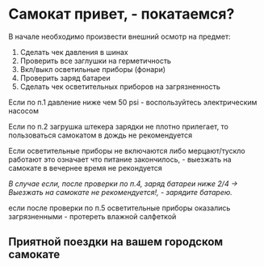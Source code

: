 # Самокат привет, - покатаемся?

В начале необходимо произвести внешний осмотр на предмет:

1. Сделать чек давления в шинах
2. Проверить все заглушки на герметичность
3. Вкл/выкл осветильные приборы (фонари)
4. Проверить заряд батареи
5. Сделать чек осветительных приборов на загрязненность

Если по п.1 давление ниже чем 50 psi - воспользуйтесь электрическим насосом

Если по п.2 загрушка штекера зарядки не плотно прилегает, то пользоваться самокатом в дождь не рекомендуется

Если осветительные приборы не включаются либо мерцают/тускло работают это означает что питание закончилось, - выезжать на самокате в вечернее время не рекондуется

*В случае если, после проверки по п.4, заряд батареи ниже 2/4 -> Выезжать на самокате не рекомендуется!, - зарядите батарею.*

если после проверки по п.5 осветительные приборы оказались загрязненными - протереть влажной салфеткой

## Приятной поездки на вашем городском самокате